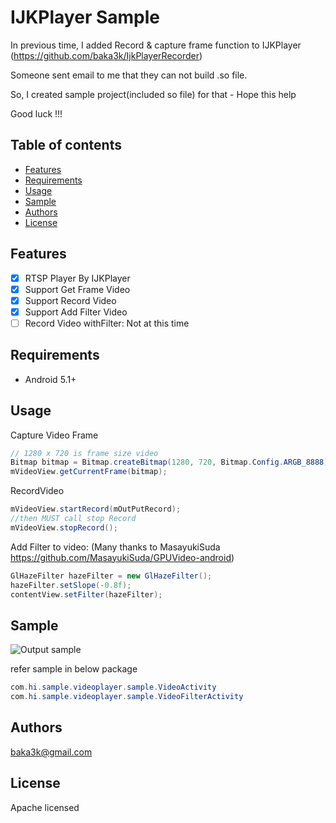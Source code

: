 # IJKPlayer Sample
In previous time, I added Record & capture frame function to IJKPlayer
(https://github.com/baka3k/IjkPlayerRecorder)

Someone sent email to me that they can not build .so file. 

So, I created sample project(included so file) for that - Hope this help

Good luck !!!

## Table of contents

- [Features](#features)
- [Requirements](#requirements)
- [Usage](#usage)
- [Sample](#sample)
- [Authors](#authors)
- [License](#license)

## Features

- [x] RTSP Player By IJKPlayer
- [x] Support Get Frame Video
- [x] Support Record Video
- [x] Support Add Filter Video
- [ ] Record Video withFilter: Not at this time

## Requirements

- Android 5.1+

## Usage
Capture Video Frame
```Java
// 1280 x 720 is frame size video
Bitmap bitmap = Bitmap.createBitmap(1280, 720, Bitmap.Config.ARGB_8888);
mVideoView.getCurrentFrame(bitmap);
```
RecordVideo
```Java
mVideoView.startRecord(mOutPutRecord);
//then MUST call stop Record
mVideoView.stopRecord();
```


Add Filter to video:
(Many thanks to MasayukiSuda https://github.com/MasayukiSuda/GPUVideo-android)
```Java
GlHazeFilter hazeFilter = new GlHazeFilter();
hazeFilter.setSlope(-0.8f);
contentView.setFilter(hazeFilter);
```

## Sample

![Output sample](https://github.com/baka3k/RecorderIJKPlayerSample/blob/master/sample.gif)

refer sample in below package
```Java
com.hi.sample.videoplayer.sample.VideoActivity
com.hi.sample.videoplayer.sample.VideoFilterActivity
```
## Authors

baka3k@gmail.com

## License
Apache licensed
